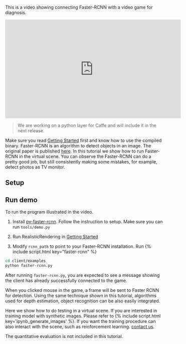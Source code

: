 This is a video showing connecting Faster-RCNN with a video game for diagnosis.

<iframe width="560" height="315" src="https://www.youtube.com/embed/iGGNAkaxVyQ" frameborder="0" allowfullscreen></iframe>

<!-- ![Caffe Integration](images/caffe_integration.png) -->

<blockquote class="bg-warning">
</blockquote>

<blockquote class="bg-warning">
We are working on a python layer for Caffe and will include it in the next release.
</blockquote>

Make sure you read [Getting Started](/binary/getting-started.md) first and know how to use the compiled binary. Faster-RCNN is an algorithm to detect objects in an image. The original paper is published [here](http://arxiv.org/abs/1506.01497). In this tutorial we show how to run Faster-RCNN in the virtual scene. You can observe the Faster-RCNN can do a pretty good job, but still consistently making some mistakes, for example, detect photos as TV monitor.

## Setup


## Run demo

To run the program illustrated in the video.

1. Install [py-faster-rcnn](https://github.com/rbgirshick/py-faster-rcnn). Follow the instruction to setup. Make sure you can run `tools/demo.py`

2. Run RealisticRendering in [Getting Started](getting_started.html)

3. Modify `rcnn_path` to point to your Faster-RCNN installation. Run {% include script.html key="faster-rcnn" %}

``` bash
cd client/examples
python faster-rcnn.py
```

After running `faster-rcnn.py`, you are expected to see a message showing the client has already successfully connected to the game.

When you clicked mouse in the game, a frame will be sent to Faster RCNN for detection. Using the same technique shown in this tutorial, algorithms used for depth estimation, object recognition can be also easily integrated.

Here we show how to do testing in a virtual scene. If you are interested in training model with synthetic images. Please refer to {% include script.html key='ipynb_generate_images' %}. If you want the training procedure can also interact with the scene, such as reinforcement learning. [contact us](/contact.html).

The quantitative evaluation is not included in this tutorial.
